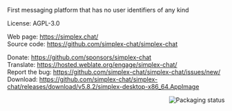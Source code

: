 First messaging platform that has no user identifiers of any kind

License: AGPL-3.0

Web page: https://simplex.chat/  
Source code: https://github.com/simplex-chat/simplex-chat

Donate: https://github.com/sponsors/simplex-chat  
Translate: https://hosted.weblate.org/engage/simplex-chat/  
Report the bug: https://github.com/simplex-chat/simplex-chat/issues/new/  
Download: https://github.com/simplex-chat/simplex-chat/releases/download/v5.8.2/simplex-desktop-x86_64.AppImage

<a href="https://repology.org/project/simplex-chat/versions">
    <img src="https://repology.org/badge/vertical-allrepos/simplex-chat.svg" alt="Packaging status" align="right">
</a>